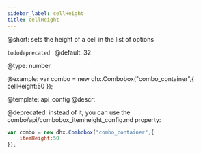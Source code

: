 ```yaml
---
sidebar_label: cellHeight
title: cellHeight
---          
```


@short: 
sets the height of a cell in the list of options

```tododeprecated ```
@default: 32


@type: number

@example: 
var combo = new dhx.Combobox("combo_container",{
    cellHeight:50
});


@template:	api_config
@descr: 


@deprecated: instead of it, you can use the combo/api/combobox_itemheight_config.md property:

~~~js
var combo = new dhx.Combobox("combo_container",{
    itemHeight:50
});
~~~
